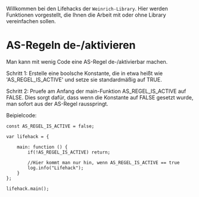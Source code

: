 Willkommen bei den Lifehacks der `Weinrich-Library`. Hier werden Funktionen vorgestellt, die Ihnen die Arbeit mit oder ohne Library vereinfachen sollen.

# AS-Regeln de-/aktivieren

Man kann mit wenig Code eine AS-Regel de-/aktivierbar machen.

Schritt 1: Erstelle eine boolsche Konstante, die in etwa heißt wie 'AS_REGEL_IS_ACTIVE' und setze sie standardmäßig auf TRUE.

Schritt 2: Pruefe am Anfang der main-Funktion AS_REGEL_IS_ACTIVE auf FALSE. Dies sorgt dafür, dass wenn die Konstante auf FALSE gesetzt wurde, man sofort
aus der AS-Regel rausspringt.

Beipielcode:

    const AS_REGEL_IS_ACTIVE = false;

    var lifehack = {

        main: function () {
            if(!AS_REGEL_IS_ACTIVE) return;
            
            //Hier kommt man nur hin, wenn AS_REGEL_IS_ACTIVE == true
            log.info("Lifehack");
        }
    };

    lifehack.main();
